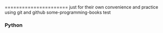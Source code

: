 ======================
just for their own convenience and practice using git and github
some-programming-books   test
### Python
